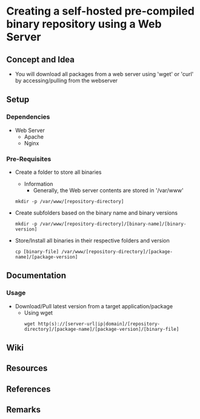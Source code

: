 # Creating a self-hosted pre-compiled binary repository using a Web Server

## Concept and Idea
- You will download all packages from a web server using 'wget' or 'curl' by accessing/pulling from the webserver

## Setup
### Dependencies
- Web Server
    + Apache
    + Nginx

### Pre-Requisites
- Create a folder to store all binaries
    - Information
        + Generally, the Web server contents are stored in '/var/www'
    ```console
    mkdir -p /var/www/[repository-directory]
    ```

- Create subfolders based on the binary name and binary versions
    ```console
    mkdir -p /var/www/[repository-directory]/[binary-name]/[binary-version]
    ```

- Store/Install all binaries in their respective folders and version
    ```console
    cp [binary-file] /var/www/[repository-directory]/[package-name]/[package-version]
    ```

## Documentation

### Usage
- Download/Pull latest version from a target application/package
    - Using wget
        ```console
        wget http(s)://[server-url|ip|domain]/[repository-directory]/[package-name]/[package-version]/[binary-file]
        ```


## Wiki

## Resources

## References

## Remarks
